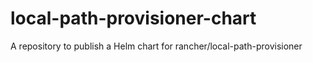 # local-path-provisioner-chart
A repository to publish a Helm chart for rancher/local-path-provisioner
